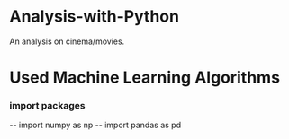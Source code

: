 # Analysis-with-Python
An analysis on cinema/movies.

# Used Machine Learning Algorithms

### import packages
-- import numpy as np
-- import pandas as pd

